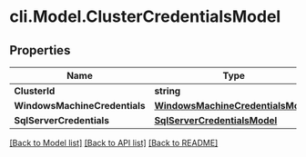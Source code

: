 # cli.Model.ClusterCredentialsModel

## Properties

Name | Type | Description | Notes
------------ | ------------- | ------------- | -------------
**ClusterId** | **string** |  | [optional] 
**WindowsMachineCredentials** | [**WindowsMachineCredentialsModel**](WindowsMachineCredentialsModel.md) |  | [optional] 
**SqlServerCredentials** | [**SqlServerCredentialsModel**](SqlServerCredentialsModel.md) |  | [optional] 

[[Back to Model list]](../README.md#documentation-for-models) [[Back to API list]](../README.md#documentation-for-api-endpoints) [[Back to README]](../README.md)

